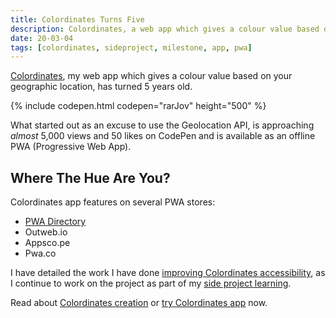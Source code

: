 ```yaml
---
title: Colordinates Turns Five
description: Colordinates, a web app which gives a colour value based on your geographic location, has turned 5
date: 20-03-04
tags: [colordinates, sideproject, milestone, app, pwa]
---
```


[Colordinates](/blog/colordinates/), my web app which gives a colour value based on your geographic location, has turned 5 years old.

{% include codepen.html codepen="rarJov" height="500" %}

What started out as an excuse to use the Geolocation API, is approaching _almost_ 5,000 views and 50 likes on CodePen and is available as an offline PWA (Progressive Web App).

## Where The Hue Are You?

Colordinates app features on several PWA stores:

* [PWA Directory](/blog/colordinates-in-pwa-directory/)
* Outweb.io
* Appsco.pe
* Pwa.co

I have detailed the work I have done [improving Colordinates accessibility](/blog/colordinates-app-a11y/), as I continue to work on the project as part of my [side project learning](/blog/side-project-learning/).

Read about [Colordinates creation](/blog/colordinates/) or [try Colordinates app](https://plfstr.github.io/colordinates/) now.